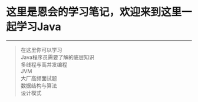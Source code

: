 # <i class="fa fa-hand-o-right"></i>  这里是恩会的学习笔记，欢迎来到这里一起学习Java
--- 
> 在这里你可以学习  
> Java程序员需要了解的底层知识   
> 多线程与高并发编程   
> JVM  
> 大厂高频面试题       
> 数据结构与算法   
> 设计模式


    

